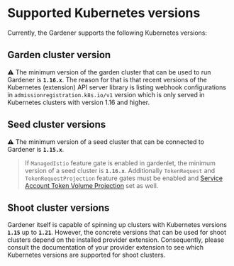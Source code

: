 # Supported Kubernetes versions

Currently, the Gardener supports the following Kubernetes versions:

## Garden cluster version

:warning: The minimum version of the garden cluster that can be used to run Gardener is **`1.16.x`**.
The reason for that is that recent versions of the Kubernetes (extension) API server library is listing webhook configurations
in `admissionregistration.k8s.io/v1` version which is only served in Kubernetes clusters with version 1.16 and higher.

## Seed cluster versions

:warning: The minimum version of a seed cluster that can be connected to Gardener is **`1.15.x`**.

> If `ManagedIstio` feature gate is enabled in gardenlet, the minimum version of a seed cluster is **`1.16.x`**. Additionally `TokenRequest` and `TokenRequestProjection` feature gates must be enabled and [Service Account Token Volume Projection](https://kubernetes.io/docs/tasks/configure-pod-container/configure-service-account/#service-account-token-volume-projection) set as well.

## Shoot cluster versions

Gardener itself is capable of spinning up clusters with Kubernetes versions **`1.15`** up to **`1.21`**.
However, the concrete versions that can be used for shoot clusters depend on the installed provider extension.
Consequently, please consult the documentation of your provider extension to see which Kubernetes versions are supported for shoot clusters.
